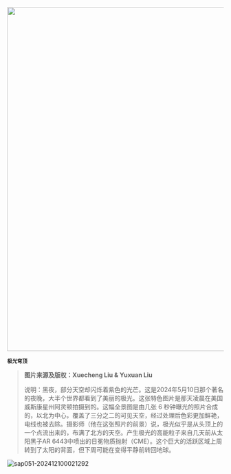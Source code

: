 <img src="https://www.bjp.org.cn/upload/image/2024/05/20/1716174818235055322.jpg" width="800" />  

<small>**极光穹顶**</small>  

> **图片来源及版权：Xuecheng Liu & Yuxuan Liu**
>
> 说明：黑夜，部分天空却闪烁着紫色的光芒。这是2024年5月10日那个著名的夜晚，大半个世界都看到了美丽的极光。这张特色图片是那天凌晨在美国威斯康星州阿灵顿拍摄到的。这幅全景图是由几张 6 秒钟曝光的照片合成的，以北为中心，覆盖了三分之二的可见天空，经过处理后色彩更加鲜艳，电线也被去除。摄影师（他在这张照片的前景）说，极光似乎是从头顶上的一个点流出来的，布满了北方的天空。产生极光的高能粒子来自几天前从太阳黑子AR 6443中喷出的日冕物质抛射（CME）。这个巨大的活跃区域上周转到了太阳的背面，但下周可能在变得平静前转回地球。



![sap051-202412100021292](https://aea62e6.webp.li/2024/12/sap051-202412100021292.png)
